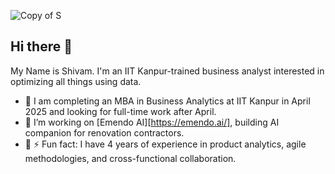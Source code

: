 ![Copy of S](https://github.com/user-attachments/assets/e209191e-ecfe-4c11-a964-b150c8a1a6d1)
## Hi there 👋
My Name is Shivam. I'm an IIT Kanpur-trained business analyst interested in optimizing all things using data.

- 🔭 I am completing an MBA in Business Analytics at IIT Kanpur in April 2025 and looking for full-time work after April.
- 🌱 I’m working on [Emendo AI][https://emendo.ai/], building AI companion for renovation contractors.
- 🤔 ⚡ Fun fact: I have 4 years of experience in product analytics, agile methodologies, and cross-functional collaboration.
<!--
**mshivam980/mshivam980** is a ✨ _special_ ✨ repository because its `README.md` (this file) appears on your GitHub profile.

Here are some ideas to get you started:

- 🔭 I’m currently working on ...
- 🌱 I’m currently learning ...
- 👯 I’m looking to collaborate on ...
- 🤔 I’m looking for help with ...
- 💬 Ask me about ...
- 📫 How to reach me: ...
- 😄 Pronouns: ...
- ⚡ Fun fact: ...
-->
